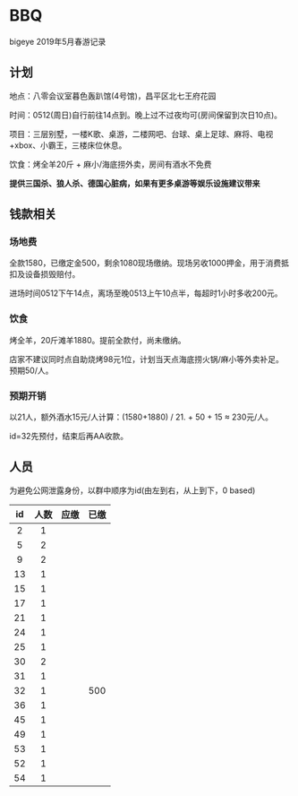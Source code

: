# BBQ
bigeye 2019年5月春游记录

## 计划
地点：八零会议室暮色轰趴馆(4号馆)，昌平区北七王府花园

时间：0512(周日)自行前往14点到。晚上过不过夜均可(房间保留到次日10点)。

项目：三层别墅，一楼K歌、桌游，二楼网吧、台球、桌上足球、麻将、电视+xbox、小霸王，三楼床位休息。

饮食：烤全羊20斤 + 麻小/海底捞外卖，房间有酒水不免费

**提供三国杀、狼人杀、德国心脏病，如果有更多桌游等娱乐设施建议带来**

## 钱款相关
### 场地费
全款1580，已缴定金500，剩余1080现场缴纳。现场另收1000押金，用于消费抵扣及设备损毁赔付。

进场时间0512下午14点，离场至晚0513上午10点半，每超时1小时多收200元。

### 饮食
烤全羊，20斤滩羊1880。提前全款付，尚未缴纳。

店家不建议同时点自助烧烤98元1位，计划当天点海底捞火锅/麻小等外卖补足。预期50/人。

### 预期开销
以21人，额外酒水15元/人计算：(1580+1880) / 21. + 50 + 15 ≈ 230元/人。

id=32先预付，结束后再AA收款。

## 人员
为避免公网泄露身份，以群中顺序为id(由左到右，从上到下，0 based)

|  id  | 人数 | 应缴 | 已缴 |
|:----:|:----:|:----:|:----:|
|  2   |  1   |      |      |
|  5   |  2   |      |      |
|  9   |  2   |      |      |
|  13  |  1   |      |      |
|  15  |  1   |      |      |
|  17  |  1   |      |      |
|  21  |  1   |      |      |
|  24  |  1   |      |      |
|  25  |  1   |      |      |
|  30  |  2   |      |      |
|  31  |  1   |      |      |
|  32  |  1   |      | 500  |
|  36  |  1   |      |      |
|  45  |  1   |      |      |
|  49  |  1   |      |      |
|  53  |  1   |      |      |
|  52  |  1   |      |      |
|  54  |  1   |      |      |
